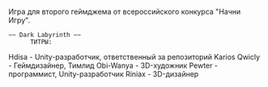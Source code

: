 Игра для второго геймджема от всероссийского конкурса "Начни Игру".

    ~~ Dark Labyrinth ~~
          ТИТРЫ:
Hdisa - Unity-разработчик, ответственный за репозиторий
Karios Qwicly - Геймдизайнер, Тимлид
Obi-Wanya - 3D-художник
Pewter - программист, Unity-разработчик
Riniax - 3D-дизайнер
